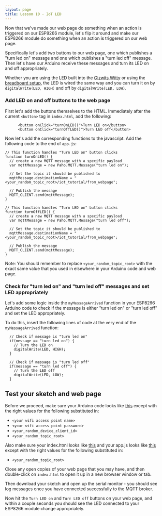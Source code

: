 ```yaml
---
layout: page
title: Lesson 10 - IoT LED
---
```


Now that we've made our web page do something when an action is triggered on our ESP8266 module, let's flip it around and make our ESP8266 module do something when an action is triggered on our web page.

Specifically let's add two buttons to our web page, one which publishes a "turn led on" message and one which publishes a "turn led off" message. Then let's have our Arduino receive these messages and turn its LED on and off appropriately.

Whether you are using the LED built into the [Gizwits Witty](../Witty/info.html) or using the [breadboard setup](../Breadboard/setup.md), the LED is wired the same way and you can turn it on by ```digitalWrite(LED, HIGH)``` and off by ```digitalWrite(LED, LOW)```.

### Add LED on and off buttons to the web page

First let's add the buttons themselves to the HTML. Immediately after the current ```<button>``` tag in ```index.html```, add the following:

```
      <button onClick="turnOnLED()">Turn LED on</button>
      <button onClick="turnOffLED()">Turn LED off</button>
```

Now let's add the corresponding functions to the javascript. Add the following code to the end of ```app.js```:

```
// This function handles "Turn LED on" button clicks
function turnOnLED() {
  // create a new MQTT message with a specific payload
  var mqttMessage = new Paho.MQTT.Message("turn led on");

  // Set the topic it should be published to
  mqttMessage.destinationName = "<your_random_topic_root>/iot_tutorial/from_webpage";

  // Publish the message
  MQTT_CLIENT.send(mqttMessage);
}

// This function handles "Turn LED on" button clicks
function turnOffLED() {
  // create a new MQTT message with a specific payload
  var mqttMessage = new Paho.MQTT.Message("turn led off");

  // Set the topic it should be published to
  mqttMessage.destinationName = "<your_random_topic_root>/iot_tutorial/from_webpage";

  // Publish the message
  MQTT_CLIENT.send(mqttMessage);
}
```

Note: You should remember to replace ```<your_random_topic_root>``` with the exact same value that you used in elsewhere in your Arduino code and web page. 


### Check for "turn led on" and "turn led off" messages and set LED appropriately

Let's add some logic inside the ```myMessageArrived``` function in your ESP8266 Arduino code to check if the message is either "turn led on" or "turn led off" and set the LED appropriately.

To do this, insert the following lines of code at the very end of the ```myMessageArrived``` function:

```
  // Check if message is "turn led on"
  if(message == "turn led on") {
    // Turn the LED on
    digitalWrite(LED, HIGH);
  }

  // Check if message is "turn led off"
  if(message == "turn led off") {
    // Turn the LED off
    digitalWrite(LED, LOW);
  }
```


## Test your sketch and web page

Before we proceed, make sure your Arduino code looks like [this](MyIoTWidget.ino) except with the right values for the following substituted in:

* ```<your wifi access point name>```
* ```<your wifi access point password>```
* ```<your_random_device_client_id>```
* ```<your_random_topic_root>```

Also make sure your index.html looks like [this](index.html) and your app.js looks like [this](app.js) except with the right values for the following substituted in:

* ```<your_random_topic_root>```


Close any open copies of your web page that you may have, and then double-click on ```index.html``` to open it up in a new browser window or tab.

Then download your sketch and open up the serial monitor - you should see log messages once you have connected successfully to the MQTT broker.

Now hit the ```Turn LED on``` and ```Turn LED off``` buttons on your web page, and within a couple seconds you should see the LED connected to your ESP8266 module change appropriately.


